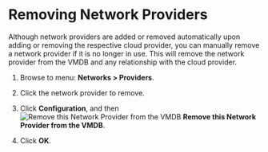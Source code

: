 # Removing Network Providers

Although network providers are added or
removed automatically upon adding or
removing the respective cloud provider, you
can manually remove a network provider if it
is no longer in use. This will remove the
network provider from the VMDB and any
relationship with the cloud provider.

1. Browse to menu: **Networks > Providers**.

2. Click the network provider to remove.

3. Click **Configuration**, and then
   ![Remove this Network Provider from the VMDB](../images/2098.png) **Remove this Network Provider from the VMDB**.

4. Click **OK**.
